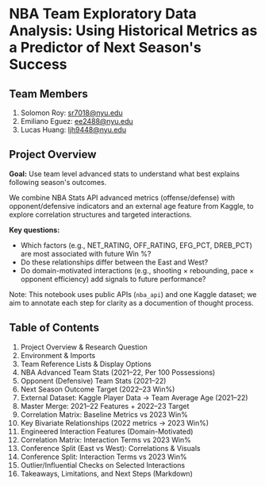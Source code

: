 
# NBA Team Exploratory Data Analysis: Using Historical Metrics as a Predictor of Next Season's Success

## Team Members 
1. Solomon Roy:  sr7018@nyu.edu
2. Emiliano Eguez:  ee2488@nyu.edu
3. Lucas Huang:  ljh9448@nyu.edu

## Project Overview
**Goal:** Use team level advanced stats to understand what best explains following season's outcomes. 

We combine NBA Stats API advanced metrics (offense/defense) with opponent/defensive indicators and an external age feature from Kaggle, to explore correlation structures and targeted interactions.  

**Key questions:**  
- Which factors (e.g., NET_RATING, OFF_RATING, EFG_PCT, DREB_PCT) are most associated with future Win %?  
- Do these relationships differ between the East and West?  
- Do domain-motivated interactions (e.g., shooting × rebounding, pace × opponent efficiency) add signals to future performance?

Note: This notebook uses public APIs (`nba_api`) and one Kaggle dataset; we aim to annotate each step for clarity as a documention of thought process.


## Table of Contents
1. Project Overview & Research Question
2. Environment & Imports
3. Team Reference Lists & Display Options
4. NBA Advanced Team Stats (2021–22, Per 100 Possessions)
5. Opponent (Defensive) Team Stats (2021–22)
6. Next Season Outcome Target (2022–23 Win%)
7. External Dataset: Kaggle Player Data → Team Average Age (2021–22)
8. Master Merge: 2021–22 Features + 2022–23 Target
9. Correlation Matrix: Baseline Metrics vs 2023 Win%
10. Key Bivariate Relationships (2022 metrics → 2023 Win%)
11. Engineered Interaction Features (Domain-Motivated)
12. Correlation Matrix: Interaction Terms vs 2023 Win%
13. Conference Split (East vs West): Correlations & Visuals
14. Conference Split: Interaction Terms vs 2023 Win%
15. Outlier/Influential Checks on Selected Interactions
16. Takeaways, Limitations, and Next Steps (Markdown)
